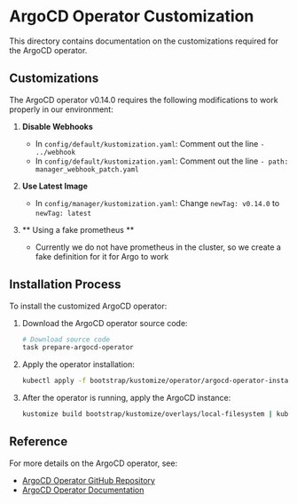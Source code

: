 # ArgoCD Operator Customization

This directory contains documentation on the customizations required for the ArgoCD operator.

## Customizations

The ArgoCD operator v0.14.0 requires the following modifications to work properly in our environment:

1. **Disable Webhooks**
   - In `config/default/kustomization.yaml`: Comment out the line `- ../webhook`
   - In `config/default/kustomization.yaml`: Comment out the line `- path: manager_webhook_patch.yaml`

2. **Use Latest Image**
   - In `config/manager/kustomization.yaml`: Change `newTag: v0.14.0` to `newTag: latest`

3. ** Using a fake prometheus **
   - Currently we do not have prometheus in the cluster, so we create a fake definition for it for Argo to work

## Installation Process

To install the customized ArgoCD operator:

1. Download the ArgoCD operator source code:
   ```bash
   # Download source code
   task prepare-argocd-operator
   ```

2. Apply the operator installation:
   ```bash
   kubectl apply -f bootstrap/kustomize/operator/argocd-operator-install.yaml
   ```

3. After the operator is running, apply the ArgoCD instance:
   ```bash
   kustomize build bootstrap/kustomize/overlays/local-filesystem | kubectl apply -f -
   ```

## Reference

For more details on the ArgoCD operator, see:
- [ArgoCD Operator GitHub Repository](https://github.com/argoproj-labs/argocd-operator)
- [ArgoCD Operator Documentation](https://argocd-operator.readthedocs.io/en/latest/)